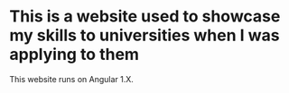# This is a website used to showcase my skills to universities when I was applying to them

This website runs on Angular 1.X.
